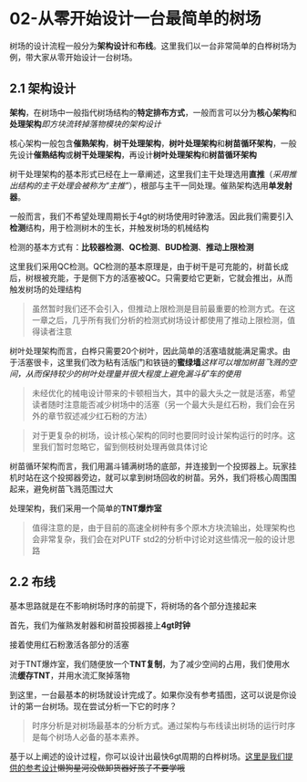 # 02-从零开始设计一台最简单的树场

树场的设计流程一般分为**架构设计**和**布线**。这里我们以一台非常简单的白桦树场为例，带大家从零开始设计一台树场。

## 2.1 架构设计

**架构**，在树场中一般指代树场结构的**特定排布方式**，一般而言可以分为**核心架构**和**处理架构***即方块流转掉落物模块的架构设计*

核心架构一般包含**催熟架构**，**树干处理架构**，**树叶处理架构**和**树苗循环架构**，一般先设计**催熟结构**或**树干处理架构**，再设计**树叶处理架构**和**树苗循环架构**

树干处理架构的基本形式已经在上一章阐述，这里我们主干处理选用**直推**（*采用推出结构的主干处理会被称为“主推”*），根部与主干一同处理。催熟架构选用**单发射器**。

一般而言，我们不希望处理周期长于4gt的树场使用时钟激活。因此我们需要引入**检测**结构，用于检测树木的生长，并触发树场的机械结构

检测的基本方式有：**比较器检测**、**QC检测**、**BUD检测**、**推动上限检测**

这里我们采用QC检测。QC检测的基本原理是，由于树干是可充能的，树苗长成后，树根被充能，于是侧下方的活塞被QC。只需要给它更新，它就会推出，从而触发树场的处理结构

>虽然暂时我们还不会引入，但推动上限检测是目前最重要的检测方式。在这一章之后，几乎所有我们分析的检测式树场设计都使用了推动上限检测，值得读者注意

树叶处理架构而言，白桦只需要20个树叶，因此简单的活塞墙就能满足需求。由于活塞很卡，这里我们改为粘有活版门和铁链的**蜜绿墙***这样可以增加树苗飞溅的空间，从而保持较少的树叶处理量并很大程度上避免漏斗矿车的使用*

>未经优化的械电设计带来的卡顿相当大，其中的最大头之一就是活塞，希望读者随时注意能否减少树场中的活塞（另一个最大头是红石粉，我们会在另外的章节叙述减少红石粉的方法）

>对于更复杂的树场，设计核心架构的同时也要同时设计架构运行的时序。这里我们暂时忽略它，留到侧枝树处理再做具体讨论

树苗循环架构而言，我们用漏斗铺满树场的底部，并连接到一个投掷器上。玩家挂机时站在这个投掷器旁边，就可以拿到树场回收的树苗。另外，我们将核心周围围起来，避免树苗飞溅范围过大

处理架构，我们采用一个简单的**TNT爆炸室**

>值得注意的是，由于目前的高速全树种有多个原木方块流输出，处理架构也会非常复杂，我们会在对PUTF std2的分析中讨论对这些情况一般的设计思路

## 2.2 布线

基本思路就是在不影响树场时序的前提下，将树场的各个部分连接起来

首先，我们为催熟发射器和树苗投掷器接上**4gt时钟**

接着使用红石粉激活各部分的活塞

对于TNT爆炸室，我们随便放一个**TNT复制**，为了减少空间的占用，我们使用水流**缓存TNT**，并用水流汇聚掉落物

到这里，一台最基本的树场就设计完成了。如果你没有参考插图，这可以说是你设计的第一台树场。现在尝试分析一下它的时序？

>时序分析是对树场最基本的分析方式。通过架构与布线读出树场的运行时序是每个树场人必备的基本素养。

基于以上阐述的设计过程，你可以设计出最快6gt周期的白桦树场。[这里是我们提供的参考设计](https://github.com/tanhHeng/GraduateTextsInTechnicalMC/raw/main/TreeFarm/exampleworld/%2302%20%E4%BB%8E%E9%9B%B6%E5%BC%80%E5%A7%8B%E8%AE%BE%E8%AE%A1%E4%B8%80%E5%8F%B0%E6%9C%80%E7%AE%80%E5%8D%95%E7%9A%84%E6%A0%91%E5%9C%BA.zip)~~懒狗星河没做卸货器好孩子不要学哦~~